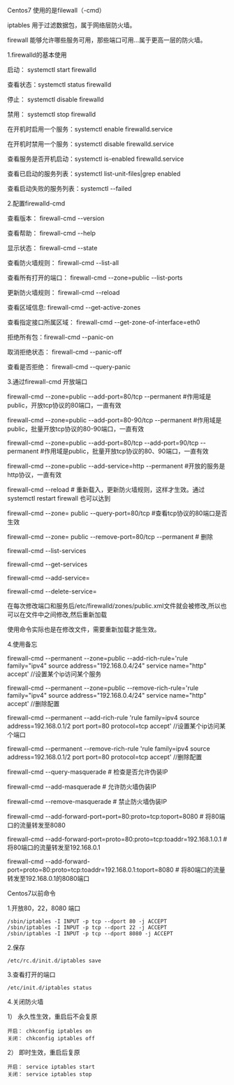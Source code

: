 Centos7 使用的是filewall（-cmd）

iptables 用于过滤数据包，属于网络层防火墙。

firewall 能够允许哪些服务可用，那些端口可用...属于更高一层的防火墙。

1.firewalld的基本使用

启动：  systemctl start firewalld

查看状态：systemctl status firewalld

停止：  systemctl disable firewalld

禁用：  systemctl stop firewalld

在开机时启用一个服务：systemctl enable firewalld.service

在开机时禁用一个服务：systemctl disable firewalld.service

查看服务是否开机启动：systemctl is-enabled firewalld.service

查看已启动的服务列表：systemctl list-unit-files|grep enabled

查看启动失败的服务列表：systemctl --failed

2.配置firewalld-cmd

查看版本： firewall-cmd --version

查看帮助： firewall-cmd --help

显示状态： firewall-cmd --state

查看防火墙规则： firewall-cmd --list-all 

查看所有打开的端口： firewall-cmd --zone=public --list-ports

更新防火墙规则： firewall-cmd --reload

查看区域信息:  firewall-cmd --get-active-zones

查看指定接口所属区域： firewall-cmd --get-zone-of-interface=eth0

拒绝所有包：firewall-cmd --panic-on

取消拒绝状态： firewall-cmd --panic-off

查看是否拒绝： firewall-cmd --query-panic



3.通过firewall-cmd 开放端口

firewall-cmd --zone=public --add-port=80/tcp --permanent   #作用域是public，开放tcp协议的80端口，一直有效

firewall-cmd --zone=public --add-port=80-90/tcp --permanent #作用域是public，批量开放tcp协议的80-90端口，一直有效

firewall-cmd --zone=public --add-port=80/tcp  --add-port=90/tcp --permanent #作用域是public，批量开放tcp协议的80、90端口，一直有效

firewall-cmd --zone=public --add-service=http --permanent #开放的服务是http协议，一直有效

firewall-cmd --reload    # 重新载入，更新防火墙规则，这样才生效。通过systemctl restart firewall 也可以达到

firewall-cmd --zone= public --query-port=80/tcp  #查看tcp协议的80端口是否生效

firewall-cmd --zone= public --remove-port=80/tcp --permanent  # 删除

firewall-cmd --list-services

firewall-cmd --get-services

firewall-cmd --add-service=<service>

firewall-cmd --delete-service=<service>

在每次修改端口和服务后/etc/firewalld/zones/public.xml文件就会被修改,所以也可以在文件中之间修改,然后重新加载

使用命令实际也是在修改文件，需要重新加载才能生效。

 

4.使用备忘

firewall-cmd --permanent --zone=public --add-rich-rule='rule family="ipv4" source address="192.168.0.4/24" service name="http" accept'    //设置某个ip访问某个服务

firewall-cmd --permanent --zone=public --remove-rich-rule='rule family="ipv4" source address="192.168.0.4/24" service name="http" accept' //删除配置

firewall-cmd --permanent --add-rich-rule 'rule family=ipv4 source address=192.168.0.1/2 port port=80 protocol=tcp accept'     //设置某个ip访问某个端口

firewall-cmd --permanent --remove-rich-rule 'rule family=ipv4 source address=192.168.0.1/2 port port=80 protocol=tcp accept'     //删除配置

firewall-cmd --query-masquerade  # 检查是否允许伪装IP

firewall-cmd --add-masquerade    # 允许防火墙伪装IP

firewall-cmd --remove-masquerade # 禁止防火墙伪装IP

firewall-cmd --add-forward-port=port=80:proto=tcp:toport=8080   # 将80端口的流量转发至8080

firewall-cmd --add-forward-port=proto=80:proto=tcp:toaddr=192.168.1.0.1 # 将80端口的流量转发至192.168.0.1

firewall-cmd --add-forward-port=proto=80:proto=tcp:toaddr=192.168.0.1:toport=8080 # 将80端口的流量转发至192.168.0.1的8080端口



Centos7以前命令

1.开放80，22，8080 端口

```
/sbin/iptables -I INPUT -p tcp --dport 80 -j ACCEPT
/sbin/iptables -I INPUT -p tcp --dport 22 -j ACCEPT
/sbin/iptables -I INPUT -p tcp --dport 8080 -j ACCEPT
```

2.保存

```
/etc/rc.d/init.d/iptables save
```

3.查看打开的端口

```
/etc/init.d/iptables status
```

4.关闭防火墙 

1） 永久性生效，重启后不会复原

```
开启： chkconfig iptables on
关闭： chkconfig iptables off
```

2） 即时生效，重启后复原

```
开启： service iptables start
关闭： service iptables stop
```

